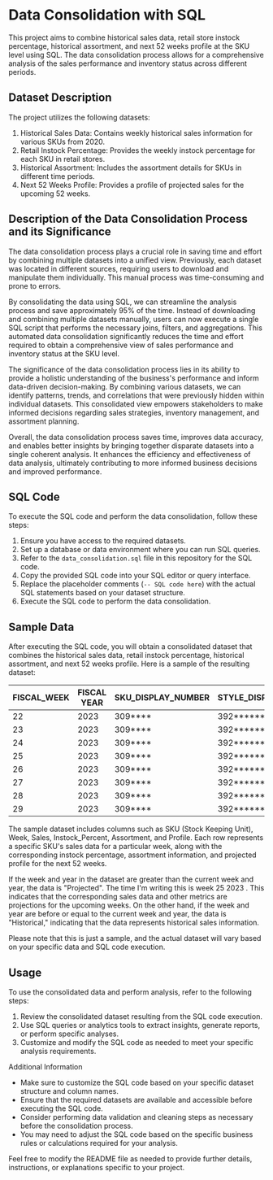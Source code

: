 # Data Consolidation with SQL

This project aims to combine historical sales data, retail store instock percentage, historical assortment, and next 52 weeks profile at the SKU level using SQL. The data consolidation process allows for a comprehensive analysis of the sales performance and inventory status across different periods.

## Dataset Description

The project utilizes the following datasets:

1. Historical Sales Data: Contains weekly historical sales information for various SKUs from 2020.
2. Retail Instock Percentage: Provides the weekly instock percentage for each SKU in retail stores.
3. Historical Assortment: Includes the assortment details for SKUs in different time periods.
4. Next 52 Weeks Profile: Provides a profile of projected sales for the upcoming 52 weeks.

## Description of the Data Consolidation Process and its Significance

The data consolidation process plays a crucial role in saving time and effort by combining multiple datasets into a unified view. Previously, each dataset was located in different sources, requiring users to download and manipulate them individually. This manual process was time-consuming and prone to errors.

By consolidating the data using SQL, we can streamline the analysis process and save approximately 95% of the time. Instead of downloading and combining multiple datasets manually, users can now execute a single SQL script that performs the necessary joins, filters, and aggregations. This automated data consolidation significantly reduces the time and effort required to obtain a comprehensive view of sales performance and inventory status at the SKU level.

The significance of the data consolidation process lies in its ability to provide a holistic understanding of the business's performance and inform data-driven decision-making. By combining various datasets, we can identify patterns, trends, and correlations that were previously hidden within individual datasets. This consolidated view empowers stakeholders to make informed decisions regarding sales strategies, inventory management, and assortment planning.

Overall, the data consolidation process saves time, improves data accuracy, and enables better insights by bringing together disparate datasets into a single coherent analysis. It enhances the efficiency and effectiveness of data analysis, ultimately contributing to more informed business decisions and improved performance.

## SQL Code

To execute the SQL code and perform the data consolidation, follow these steps:

1. Ensure you have access to the required datasets.
2. Set up a database or data environment where you can run SQL queries.
3. Refer to the `data_consolidation.sql` file in this repository for the SQL code.
4. Copy the provided SQL code into your SQL editor or query interface.
5. Replace the placeholder comments (`-- SQL code here`) with the actual SQL statements based on your dataset structure.
6. Execute the SQL code to perform the data consolidation.

## Sample Data
After executing the SQL code, you will obtain a consolidated dataset that combines the historical sales data, retail instock percentage, historical assortment, and next 52 weeks profile. Here is a sample of the resulting dataset:

| FISCAL_WEEK | FISCAL YEAR | SKU_DISPLAY_NUMBER | STYLE_DISPLAY_NUMBER | PRICE | SALES_UNITS | INSTOCK | DOORS |
|-------------|-------------|--------------------|----------------------|-------|-------------|---------|-------|
| 22          | 2023        | 309****            | 392************       | 21.4  | 37          | 99.4%   | 117   |
| 23          | 2023        | 309****            | 392************       | 23.7  | 37          | 99.9%   | 117   |
| 24          | 2023        | 309****            | 392************       | 19.5  | 37          | 99.1%   | 117   |
| 25          | 2023        | 309****            | 392************       | 17.4  | 10          | 42.5%   | 117   |
| 26          | 2023        | 309****            | 392************       | 0.0   | 42.52       | 0.0%    | 0     |
| 27          | 2023        | 309****            | 392************       | 0.0   | 41.8        | 0.0%    | 0     |
| 28          | 2023        | 309****            | 392************       | 0.0   | 44.56       | 0.0%    | 0     |
| 29          | 2023        | 309****            | 392************       | 0.0   | 49.01       | 0.0%    | 0     |

The sample dataset includes columns such as SKU (Stock Keeping Unit), Week, Sales, Instock_Percent, Assortment, and Profile. Each row represents a specific SKU's sales data for a particular week, along with the corresponding instock percentage, assortment information, and projected profile for the next 52 weeks.

If the week and year in the dataset are greater than the current week and year, the data is  "Projected". The time I'm writing this is week 25 2023 . This indicates that the corresponding sales data and other metrics are projections for the upcoming weeks. On the other hand, if the week and year are before or equal to the current week and year, the data is "Historical," indicating that the data represents historical sales information.

Please note that this is just a sample, and the actual dataset will vary based on your specific data and SQL code execution.

## Usage

To use the consolidated data and perform analysis, refer to the following steps:

1. Review the consolidated dataset resulting from the SQL code execution.
2. Use SQL queries or analytics tools to extract insights, generate reports, or perform specific analyses.
3. Customize and modify the SQL code as needed to meet your specific analysis requirements.

Additional Information

- Make sure to customize the SQL code based on your specific dataset structure and column names.
- Ensure that the required datasets are available and accessible before executing the SQL code.
- Consider performing data validation and cleaning steps as necessary before the consolidation process.
- You may need to adjust the SQL code based on the specific business rules or calculations required for your analysis.

Feel free to modify the README file as needed to provide further details, instructions, or explanations specific to your project.

